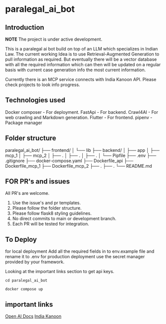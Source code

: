 # paralegal_ai_bot

## Introduction

**NOTE** The project is under active development.

This is a paralegal ai bot build on top of an LLM which specializes in Indian Law.
The current working Idea is to use Retrieval-Augmented Generation to pull information as
required. But eventually there will be a vector database with all the required information
which can then will be updated on a regular basis with current case generation info the most current information.

Currently there is an MCP service connects with India Kanoon API. Please check projects to
look info progress.

## Technologies used

Docker composer - For deployment.
FastApi - For backend.
Crawl4AI - For web crawling and Markdown generation.
Flutter - For frontend.
pipenv - Package manager

## Folder structure

paralegal_ai_bot/
├── frontend/
│ └── lib
├── backend/
│ ├── app
│ ├── mcp_1
│ ├── mcp_2
│ ├── .
│ ├── .
│ ├── .
│ └── Pipfile
├── .env
├── .gitignore
├── docker-compose.yaml
├── Dockerfile_api
├── Dockerfile_mcp_1
├── Dockerfile_mcp_2
├── .
├── .
└── README.md

## FOR PR's and issues

All PR's are welcome.

1. Use the issue's and pr templates.
2. Please follow the folder structure.
3. Please follow flask8 styling guidelines.
4. No direct commits to main or development branch.
5. Each PR will be tested for integration.

## To Deploy

for local deployment Add all the required fields in to env.example file and rename it to .env
for production deployment use the secret manager provided by your framework.

Looking at the important links section to get api keys.

```
cd paralegal_ai_bot

docker compose up

```

## important links

[Open AI Docs](https://openrouter.ai/docs/quickstart)
[India Kanoon](https://api.indiankanoon.org/documentation/)
